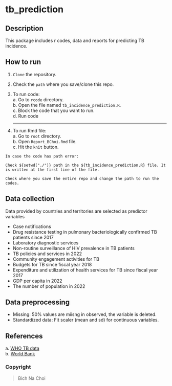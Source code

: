 # tb_prediction

## Description
This package includes r codes, data and reports for predicting TB incidence.

## How to run
1. `Clone` the repository.
2. Check the `path` where you save/clone this repo.
3. To run code: <br>
    a. Go to `rcode` directory. <br>
    b. Open the file named `tb_incidence_prediction.R`. <br>
    c. Block the code that you want to run. <br>
    d. Run code

    ****

4. To run Rmd file: <br>
    a. Go to `root` directory. <br>
    b. Open `Report_BChoi.Rmd` file. <br>
    c. Hit the `knit` button. <br>
    
```
In case the code has path error:

Check ${setwd("./")} path in the ${tb_incidence_prediction.R} file. It is written at the first line of the file.

Check where you save the entire repo and change the path to run the codes.
```

## Data collection
Data provided by countries and territories are selected as predictor variables
- Case notifications 
- Drug resistance testing in pulmonary bacteriologically confirmed TB patients since 2017
- Laboratory diagnostic services
- Non-routine surveillance of HIV prevalence in TB patients
- TB policies and services in 2022
- Community engagement activities for TB
- Budgets for TB since fiscal year 2018
- Expenditure and utilization of health services for TB since fiscal year 2017
- GDP per capita in 2022
- The number of population in 2022

## Data preprocessing
- Missing: 50% values are miisng in observed, the variable is deleted.
- Standardized data: Fit scaler (mean and sd) for continuous variables.

## References
a. [WHO TB data](https://www.who.int/teams/global-tuberculosis-programme/data) <br>
b. [World Bank](https://data.worldbank.org)

### Copyright
> Bich Na Choi